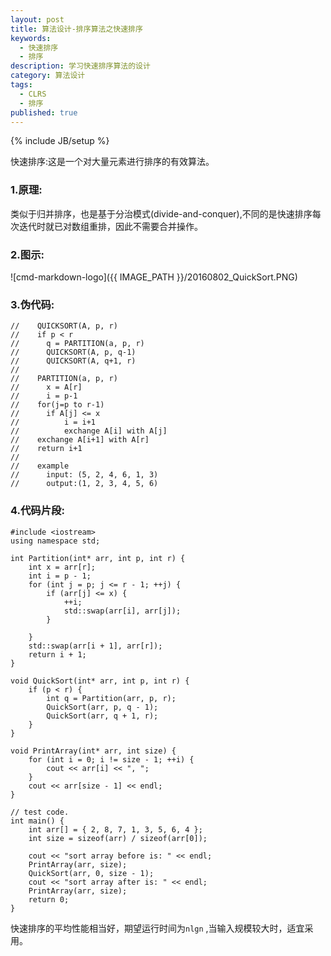 ```yaml
---
layout: post
title: 算法设计-排序算法之快速排序
keywords:
  - 快速排序
  - 排序
description: 学习快速排序算法的设计
category: 算法设计
tags:
  - CLRS
  - 排序
published: true
---
```

{% include JB/setup %}


快速排序:这是一个对大量元素进行排序的有效算法。

<!--more-->
### 1.原理:
类似于归并排序，也是基于分治模式(divide-and-conquer),不同的是快速排序每次迭代时就已对数组重排，因此不需要合并操作。

### 2.图示:
![cmd-markdown-logo]({{ IMAGE_PATH }}/20160802_QuickSort.PNG)

### 3.伪代码:
```
// 	  QUICKSORT(A, p, r)
// 	  if p < r
// 	  	q = PARTITION(a, p, r)
//		QUICKSORT(A, p, q-1)
//		QUICKSORT(A, q+1, r)
//
//    PARTITION(a, p, r)
//      x = A[r]
//		i = p-1
//    for(j=p to r-1)
//		if A[j] <= x
//			i = i+1
//			exchange A[i] with A[j]
//	  exchange A[i+1] with A[r]
//	  return i+1
//
//	  example
//		input: (5, 2, 4, 6, 1, 3)
//		output:(1, 2, 3, 4, 5, 6)
``` 

### 4.代码片段:
```
#include <iostream>
using namespace std;

int Partition(int* arr, int p, int r) {
	int x = arr[r];
	int i = p - 1;
	for (int j = p; j <= r - 1; ++j) {
		if (arr[j] <= x) {
			++i;
			std::swap(arr[i], arr[j]);
		}

	}
	std::swap(arr[i + 1], arr[r]);
	return i + 1;
}

void QuickSort(int* arr, int p, int r) {
	if (p < r) {
		int q = Partition(arr, p, r);
		QuickSort(arr, p, q - 1);
		QuickSort(arr, q + 1, r);
	}
}

void PrintArray(int* arr, int size) {
	for (int i = 0; i != size - 1; ++i) {
		cout << arr[i] << ", ";
	}
	cout << arr[size - 1] << endl;
}

// test code.
int main() {
	int arr[] = { 2, 8, 7, 1, 3, 5, 6, 4 };
	int size = sizeof(arr) / sizeof(arr[0]);

	cout << "sort array before is: " << endl;
	PrintArray(arr, size);
	QuickSort(arr, 0, size - 1);
	cout << "sort array after is: " << endl;
	PrintArray(arr, size);
	return 0;
}
```

快速排序的平均性能相当好，期望运行时间为```nlgn``` ,当输入规模较大时，适宜采用。
